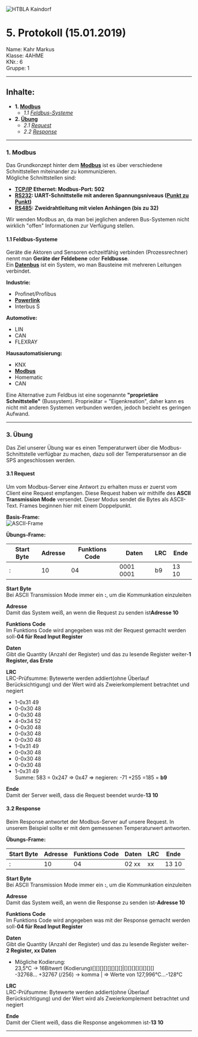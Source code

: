 ![HTBLA Kaindorf](https://upload.wikimedia.org/wikipedia/commons/thumb/3/30/HTL_Kaindorf_Logo.svg/1200px-HTL_Kaindorf_Logo.svg.png)
# 5. Protokoll (15.01.2019)
Name: Kahr Markus  
Klasse: 4AHME  
KNr.: 6  
Gruppe: 1  
___

## Inhalte:  

* **1. [Modbus](#modbus)**  
  * *1.1 [Feldbus-Systeme](#feldbusse)*
* **2. [Übung](#übung)**
   * *2.1 [Request](#request)*  
   * *2.2 [Response](#response)*  
   
___
  <a name="modbus"></a>
### 1. Modbus 
Das Grundkonzept hinter dem **[Modbus]** ist es über verschiedene Schnittstellen miteinander zu kommunizieren.  
Mögliche Schnittstellen sind:  
* **[TCP/IP] Ethernet: Modbus-Port: 502**  
* **[RS232]: UART-Schnittstelle mit anderen Spannungsniveaus ([Punkt zu Punkt])**  
* **[RS485]: Zweidrahtleitung mit vielen Anhängen (bis zu 32)**  
  
Wir wenden Modbus an, da man bei jeglichen anderen Bus-Systemen nicht wirklich "offen" Informationen zur Verfügung stellen.
  

<a name="feldbusse"></a>
#### 1.1 Feldbus-Systeme
  Geräte die Aktoren und Sensoren echzeitfähig verbinden (Prozessrechner) nennt man **Geräte der Feldebene** oder **Feldbusse**.   
  Ein **[Datenbus]** ist ein System, wo man Bausteine mit mehreren Leitungen verbindet.  
    
  **Industrie:**  
  * Profinet/Profibus  
  * **[Powerlink]**  
  * Interbus S  
  
  **Automotive:** 
  * LIN  
  * CAN  
  * FLEXRAY  
  
  **Hausautomatisierung:**  
  * KNX  
  * **[Modbus]**  
  * Homematic  
  * CAN  
  
Eine Alternative zum Feldbus ist eine sogenannte **"proprietäre Schnittstelle"** (Bussystem). Proprieätar = "Eigenkreation", daher kann es nicht mit anderen Systemen verbunden werden, jedoch bezieht es geringen Aufwand.
  
___
<a name="übung"></a>
### 3. Übung
Das Ziel unserer Übung war es einen Temperaturwert über die Modbus-Schnittstelle verfügbar zu machen, dazu soll der Temperatursensor an die SPS angeschlossen werden.  

<a name="request"></a>
#### 3.1 Request
Um vom Modbus-Server eine Antwort zu erhalten muss er zuerst vom Client eine Request empfangen. Diese Request haben wir mithilfe des **ASCII Transmission Mode** versendet. Dieser Modus sendet die Bytes als ASCII-Text. Frames beginnen hier mit einem Doppelpunkt.  
  
**Basis-Frame:**  
![ASCII-Frame](https://github.com/HTLMechatronics/m15-la1-sx/blob/kahmam15/ASCII-Frame.png)  
  
**Übungs-Frame:**

Start Byte|Adresse|Funktions Code|Daten|LRC|Ende
-|-|-|-|-|-
:|10|04|0001 0001|b9|13 10

**Start Byte**  
Bei ASCII Transmission Mode immer ein **:**, um die Kommunkation einzuleiten
  
**Adresse**  
Damit das System weiß, an wenn die Request zu senden ist**Adresse 10**
  
**Funktions Code**  
Im Funktions Code wird angegeben was mit der Request gemacht werden soll-**04 für Read Input Register**
  
**Daten**  
Gibt die Quantity (Anzahl der Register) und das zu lesende Register weiter-**1 Register, das Erste**

**LRC**  
LRC-Prüfsumme: Bytewerte werden addiert(ohne Überlauf Berücksichtigung) und der Wert wird als Zweierkomplement betrachtet und negiert
* 1-0x31	49  
* 0-0x30	48  
* 0-0x30	48  
* 4-0x34	52  
* 0-0x30	48  
* 0-0x30	48  
* 0-0x30	48  
* 1-0x31	49  
* 0-0x30	48  
* 0-0x30	48  
* 0-0x30	48  
* 1-0x31	49  
Summe: 583 = 0x247 => 0x47 => negieren: -71 +255 =185 = **b9**
  
**Ende**  
Damit der Server weiß, dass die Request beendet wurde-**13 10**
  
  
<a name="response"></a>
#### 3.2 Response
Beim Response antwortet der Modbus-Server auf unsere Request. In unserem Beispiel sollte er mit dem gemessenen Temperaturwert antworten.
  
**Übungs-Frame:**

Start Byte|Adresse|Funktions Code|Daten|LRC|Ende
-|-|-|-|-|-
:|10|04|02 xx|xx|13 10

**Start Byte**  
Bei ASCII Transmission Mode immer ein **:**, um die Kommunkation einzuleiten
  
**Adresse**  
Damit das System weiß, an wenn die Response zu senden ist-**Adresse 10**
  
**Funktions Code**  
Im Funktions Code wird angegeben was mit der Response gemacht werden soll-**04 für Read Input Register**
  
**Daten**  
Gibt die Quantity (Anzahl der Register) und das zu lesende Register weiter-**2 Register, xx Daten**  
* Mögliche Kodierung:  
23,5°C -> 16Bitwert (Kodierung)[][][][][][][][]|[][][][][][][][]  
-32768… +32767 (/256) -> komma | => Werte von 127,996°C…-128°C
  
**LRC**  
LRC-Prüfsumme: Bytewerte werden addiert(ohne Überlauf Berücksichtigung) und der Wert wird als Zweierkomplement betrachtet und negiert
  
**Ende**  
Damit der Client weiß, dass die Response angekommen ist-**13 10**
  
___



[RS232]: https://de.wikipedia.org/wiki/RS-232
[RS485]: https://de.wikipedia.org/wiki/EIA-485
[TCP/IP]: https://de.wikipedia.org/wiki/Transmission_Control_Protocol/Internet_Protocol
[Modbus]: https://de.wikipedia.org/wiki/Modbus
[Datenbus]: https://de.wikipedia.org/wiki/Bus_(Datenverarbeitung)
[Powerlink]: https://de.wikipedia.org/wiki/Bus_(Datenverarbeitung)
[Punkt zu Punkt]: https://www.itwissen.info/Punkt-zu-Punkt-Verbindung-PzP-point-to-point-P2P.html
